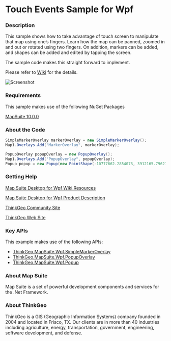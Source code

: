 # Touch Events Sample for Wpf

### Description

This sample shows how to take advantage of touch screen to manipulate that map using one’s fingers. Learn how the map can be panned, zoomed in and out or rotated using two fingers. On addition, markers can be added, and shapes can be added and edited by tapping the screen. 

The sample code makes this straight forward to implement. 
              
Please refer to [Wiki](http://wiki.thinkgeo.com/wiki/map_suite_desktop_for_wpf) for the details.

![Screenshot](https://github.com/ThinkGeo/TouchEventsSample-ForWpf/blob/master/ScreenShot.png)

### Requirements

This sample makes use of the following NuGet Packages

[MapSuite 10.0.0](https://www.nuget.org/packages?q=ThinkGeo)

### About the Code
```csharp
SimpleMarkerOverlay markerOverlay = new SimpleMarkerOverlay();
Map1.Overlays.Add("MarkerOverlay", markerOverlay);

PopupOverlay popupOverlay = new PopupOverlay();
Map1.Overlays.Add("PopupOverlay", popupOverlay);
Popup popup = new Popup(new PointShape(-10777662.2854073, 3912165.79621789));
```
### Getting Help

[Map Suite Desktop for Wpf Wiki Resources](http://wiki.thinkgeo.com/wiki/map_suite_desktop_for_wpf)

[Map Suite Desktop for Wpf Product Description](https://thinkgeo.com/ui-controls#desktop-platforms)

[ThinkGeo Community Site](http://community.thinkgeo.com/)

[ThinkGeo Web Site](http://www.thinkgeo.com)

### Key APIs
This example makes use of the following APIs:

- [ThinkGeo.MapSuite.Wpf.SimpleMarkerOverlay](http://wiki.thinkgeo.com/wiki/api/thinkgeo.mapsuite.wpf.simplemarkeroverlay)
- [ThinkGeo.MapSuite.Wpf.PopupOverlay](http://wiki.thinkgeo.com/wiki/api/thinkgeo.mapsuite.wpf.popupoverlay)
- [ThinkGeo.MapSuite.Wpf.Popup](http://wiki.thinkgeo.com/wiki/api/thinkgeo.mapsuite.wpf.popup)

### About Map Suite
Map Suite is a set of powerful development components and services for the .Net Framework.

### About ThinkGeo
ThinkGeo is a GIS (Geographic Information Systems) company founded in 2004 and located in Frisco, TX. Our clients are in more than 40 industries including agriculture, energy, transportation, government, engineering, software development, and defense.
